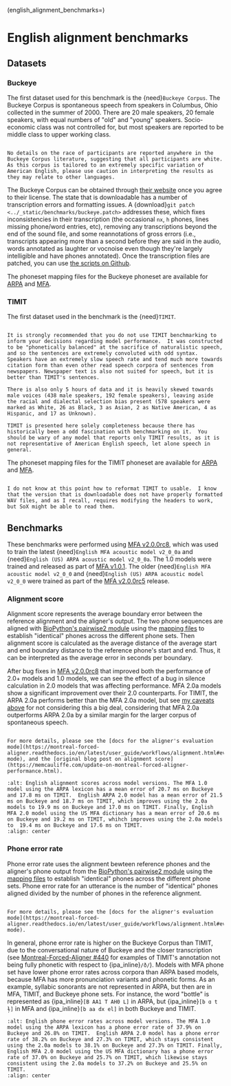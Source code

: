 
(english_alignment_benchmarks=)
# English alignment benchmarks

## Datasets

### Buckeye

The first dataset used for this benchmark is the {need}`Buckeye Corpus`.  The Buckeye Corpus is spontaneous speech from speakers in Columbus, Ohio collected in the summer of 2000.  There are 20 male speakers, 20 female speakers, with equal numbers of "old" and "young" speakers.  Socio-economic class was not controlled for, but most speakers are reported to be middle class to upper working class.

```{warning}

No details on the race of participants are reported anywhere in the Buckeye Corpus literature, suggesting that all participants are white. As this corpus is tailored to an extremely specific variation of American English, please use caution in interpreting the results as they may relate to other languages.
```

The Buckeye Corpus can be obtained through [their website](https://buckeyecorpus.osu.edu/) once you agree to their license.  The state that is downloadable has a number of transcription errors and formatting issues. A {download}`git patch <../_static/benchmarks/buckeye.patch>` addresses these, which fixes inconsistencies in their transcription (the occasional ``nx``, ``h`` phones, lines missing phone/word entries, etc), removing any transcriptions beyond the end of the sound file, and some reannotations of gross errors (i.e., transcripts appearing more than a second before they are said in the audio, words annotated as laughter or vocnoise even though they're largely intelligible and have phones annotated).  Once the transcription files are patched, you can use [the scripts on Github](https://github.com/MontrealCorpusTools/mfa-models/tree/main/scripts/alignment_benchmarks).

The phoneset mapping files for the Buckeye phoneset are available for [ARPA](https://github.com/MontrealCorpusTools/mfa-models/tree/main/scripts/alignment_brtenchmarks/mapping_files/arpa_buckeye_mapping.yaml) and [MFA](https://github.com/MontrealCorpusTools/mfa-models/tree/main/scripts/alignment_benchmarks/mapping_files/mfa_buckeye_mapping.yaml).

### TIMIT

The first dataset used in the benchmark is the {need}`TIMIT`.

```{warning}

It is strongly recommended that you do not use TIMIT benchmarking to inform your decisions regarding model performance.  It was constructed to be "phonetically balanced" at the sacrifice of naturalistic speech, and so the sentences are extremely convoluted with odd syntax. Speakers have an extremely slow speech rate and tend much more towards citation form than even other read speech corpora of sentences from newspapers. Newspaper text is also not suited for speech, but it is better than TIMIT's sentences.

There is also only 5 hours of data and it is heavily skewed towards male voices (438 male speakers, 192 female speakers), leaving aside the racial and dialectal selection bias present (578 speakers were marked as White, 26 as Black, 3 as Asian, 2 as Native American, 4 as Hispanic, and 17 as Unknown).

TIMIT is presented here solely completeness because there has historically been a odd fascination with benchmarking on it.  You should be wary of any model that reports only TIMIT results, as it is not representative of American English speech, let alone speech in general.
```

The phoneset mapping files for the TIMIT phoneset are available for [ARPA](https://github.com/MontrealCorpusTools/mfa-models/tree/main/scripts/alignment_benchmarks/mapping_files/arpa_timit_mapping.yaml) and [MFA](https://github.com/MontrealCorpusTools/mfa-models/tree/main/scripts/alignment_benchmarks/mapping_files/mfa_timit_mapping.yaml).

```{note}

I do not know at this point how to reformat TIMIT to usable.  I know that the version that is downloadable does not have properly formatted WAV files, and as I recall, requires modifying the headers to work, but SoX might be able to read them.
```

## Benchmarks

These benchmarks were performed using [MFA v2.0.0rc8](https://github.com/MontrealCorpusTools/Montreal-Forced-Aligner/releases/tag/v2.0.0rc8), which was used to train the latest {need}`English MFA acoustic model v2_0_0a` and {need}`English (US) ARPA acoustic model v2_0_0a`.  The 1.0 models were trained and released as part of [MFA v1.0.1](https://github.com/MontrealCorpusTools/Montreal-Forced-Aligner/releases/tag/v1.0.1).  The older {need}`English MFA acoustic model v2_0_0` and {need}`English (US) ARPA acoustic model v2_0_0` were trained as part of the [MFA v2.0.0rc5](https://github.com/MontrealCorpusTools/Montreal-Forced-Aligner/releases/tag/v2.0.0rc5) release.

### Alignment score

Alignment score represents the average boundary error between the reference alignment and the aligner's output. The two phone sequences are aligned with [BioPython's pairwise2 module](https://biopython.org/docs/1.75/api/Bio.pairwise2.html) using the [mapping files](https://github.com/MontrealCorpusTools/mfa-models/tree/main/scripts/alignment_benchmarks/mapping_files) to establish "identical" phones across the different phone sets.  Then alignment score is calculated as the average distance of the average start and end boundary distance to the reference phone's start and end. Thus, it can be interpreted as the average error in seconds per boundary.

After bug fixes in [MFA v2.0.0rc8](https://github.com/MontrealCorpusTools/Montreal-Forced-Aligner/releases/tag/v2.0.0rc8) that improved both the performance of 2.0+ models and 1.0 models, we can see the effect of a bug in silence calculation in 2.0 models that was affecting performance.  MFA 2.0a models show a significant improvement over their 2.0 counterparts.  For TIMIT, the ARPA 2.0a performs better than the MFA 2.0a model, but see [my caveats above](#TIMIT) for not considering this a big deal, considering that MFA 2.0a outperforms ARPA 2.0a by a similar margin for the larger corpus of spontaneous speech.

```{seealso}

For more details, please see the [docs for the aligner's evaluation mode](https://montreal-forced-aligner.readthedocs.io/en/latest/user_guide/workflows/alignment.html#evaluation-mode), and the [original blog post on alignment score](https://memcauliffe.com/update-on-montreal-forced-aligner-performance.html).
```

```{image} ../_static/benchmarks/mfa2_english_alignment_score.svg
:alt: English alignment scores across model versions. The MFA 1.0 model using the ARPA lexicon has a mean error of 20.7 ms on Buckeye and 17.8 ms on TIMIT.  English ARPA 2.0 model has a mean error of 21.5 ms on Buckeye and 18.7 ms on TIMIT, which improves using the 2.0a models to 19.9 ms on Buckeye and 17.0 ms on TIMIT. Finally, English MFA 2.0 model using the US MFA dictionary has a mean error of 20.6 ms on Buckeye and 19.2 ms on TIMIT, whihch improves using the 2.0a models to  19.4 ms on Buckeye and 17.6 ms on TIMIT.
:align: center
```

### Phone error rate

Phone error rate uses the alignment bewteen reference phones and the aligner's phone output from the [BioPython's pairwise2 module](https://biopython.org/docs/1.75/api/Bio.pairwise2.html) using the [mapping files](https://github.com/MontrealCorpusTools/mfa-models/tree/main/scripts/alignment_benchmarks/mapping_files) to establish "identical" phones across the different phone sets.  Phone error rate for an utterance is the number of "identical" phones aligned divided by the number of phones in the reference alignment.

```{seealso}

For more details, please see the [docs for the aligner's evaluation mode](https://montreal-forced-aligner.readthedocs.io/en/latest/user_guide/workflows/alignment.html#evaluation-mode).
```

In general, phone error rate is higher on the Buckeye Corpus than TIMIT, due to the conversational nature of Buckeye and the closer transcription (see [Montreal-Forced-Aligner #440](https://github.com/MontrealCorpusTools/Montreal-Forced-Aligner/issues/440) for examples of TIMIT's annotation not being fully phonetic with respect to {ipa_inline}`/ð/`).  Models with MFA phone set have lower phone error rates across corpora than ARPA based models, because MFA has more pronunciation variants and phonetic forms.  As an example, syllabic sonorants are not represented in ARPA, but then are in MFA, TIMIT, and Buckeye phone sets. For instance, the word "bottle" is represented as {ipa_inline}`[B AA1 T AH0 L]` in ARPA, but {ipa_inline}`[b ɑ t ɫ̩]` in MFA and {ipa_inline}`[b aa dx el]` in both Buckeye and TIMIT.

```{image} ../_static/benchmarks/mfa2_english_phone_error_rate.svg
:alt: English phone error rates across model versions. The MFA 1.0 model using the ARPA lexicon has a phone error rate of 37.9% on Buckeye and 26.8% on TIMIT.  English ARPA 2.0 model has a phone error rate of 38.2% on Buckeye and 27.3% on TIMIT, which stays consistent using the 2.0a models to 38.1% on Buckeye and 27.3% on TIMIT. Finally, English MFA 2.0 model using the US MFA dictionary has a phone error rate of 37.0% on Buckeye and 25.7% on TIMIT, which likewise stays consistent using the 2.0a models to 37.2% on Buckeye and 25.5% on TIMIT.
:align: center
```
